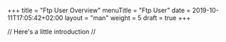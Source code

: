 +++
title = "Ftp User Overview"
menuTitle = "Ftp User"
date = 2019-10-11T17:05:42+02:00
layout = "man"
weight = 5
draft = true
+++

// Here's a little introduction //

## 
